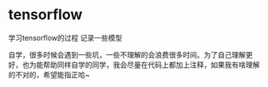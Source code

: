 # tensorflow
学习tensorflow的过程
记录一些模型

自学，很多时候会遇到一些坑，一些不理解的会浪费很多时间。为了自己理解更好，也为能帮助同样自学的同学，我会尽量在代码上都加上注释，如果我有啥理解的不对的，希望能指正哈~
